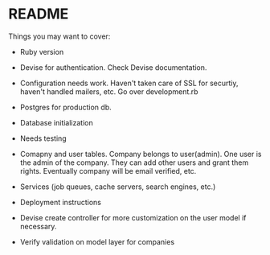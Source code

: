 # README

Things you may want to cover:

* Ruby version

* Devise for authentication.  Check Devise documentation.

* Configuration needs work.  Haven't taken care of SSL for securtiy, haven't handled mailers, etc.  Go over development.rb

* Postgres for production db.

* Database initialization

* Needs testing

* Comapny and user tables.  Company belongs to user(admin).  One user is the admin of the company.  They can add other users and grant them rights.  Eventually company will be email verified, etc.

* Services (job queues, cache servers, search engines, etc.)

* Deployment instructions

* Devise create controller for more customization on the user model if necessary.

* Verify validation on model layer for companies
